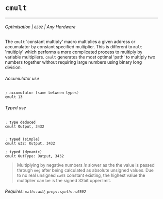# `cmult`
---
###### Optimisation | `6502` | Any Hardware

The `cmult` 'constant multiply' macro multiplies a given address or accumulator by constant specified multiplier. This is different to `mult` 'multiply' which performs a more complicated process to multiply by variable multipliers. `cmult` generates the most optimal 'path' to multiply two numbers together without requiring large numbers using binary long division. 

###### Accumulator use
```
; accumulator (same between types)
cmult 13
```
###### Typed use
```
; type deduced
cmult Output, 3432


; typed (simple)
cmult u32: Output, 3432

; typed (dynamic)
cmult OutType: Output, 3432
```
> Multiplying by negative numbers *is* slower as the the value is passed through `neg` after being calculated as absolute unsigned values. Due to no real unsigned `ca65` constant existing, the highest value the multiplier can be is the signed 32bit upperlimit. 


###### Requires: `math::add`, `prep::synth::s6502`